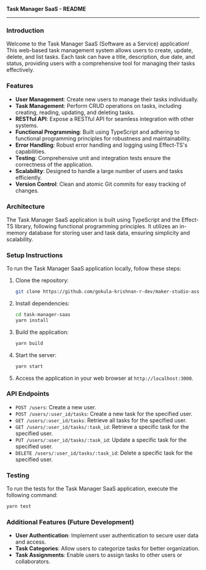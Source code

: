 **Task Manager SaaS - README**

---

### Introduction

Welcome to the Task Manager SaaS (Software as a Service) application! This web-based task management system allows users to create, update, delete, and list tasks. Each task can have a title, description, due date, and status, providing users with a comprehensive tool for managing their tasks effectively.

### Features

- **User Management**: Create new users to manage their tasks individually.
- **Task Management**: Perform CRUD operations on tasks, including creating, reading, updating, and deleting tasks.
- **RESTful API**: Expose a RESTful API for seamless integration with other systems.
- **Functional Programming**: Built using TypeScript and adhering to functional programming principles for robustness and maintainability.
- **Error Handling**: Robust error handling and logging using Effect-TS's capabilities.
- **Testing**: Comprehensive unit and integration tests ensure the correctness of the application.
- **Scalability**: Designed to handle a large number of users and tasks efficiently.
- **Version Control**: Clean and atomic Git commits for easy tracking of changes.

### Architecture

The Task Manager SaaS application is built using TypeScript and the Effect-TS library, following functional programming principles. It utilizes an in-memory database for storing user and task data, ensuring simplicity and scalability.

### Setup Instructions

To run the Task Manager SaaS application locally, follow these steps:

1. Clone the repository:

   ```bash
   git clone https://github.com/gokula-krishnan-r-dev/maker-studio-ass.git
   ```

2. Install dependencies:

   ```bash
   cd task-manager-saas
   yarn install
   ```

3. Build the application:

   ```bash
   yarn build
   ```

4. Start the server:

   ```bash
   yarn start
   ```

5. Access the application in your web browser at `http://localhost:3000`.

### API Endpoints

- `POST /users`: Create a new user.
- `POST /users/:user_id/tasks`: Create a new task for the specified user.
- `GET /users/:user_id/tasks`: Retrieve all tasks for the specified user.
- `GET /users/:user_id/tasks/:task_id`: Retrieve a specific task for the specified user.
- `PUT /users/:user_id/tasks/:task_id`: Update a specific task for the specified user.
- `DELETE /users/:user_id/tasks/:task_id`: Delete a specific task for the specified user.

### Testing

To run the tests for the Task Manager SaaS application, execute the following command:

```bash
yarn test
```

### Additional Features (Future Development)

- **User Authentication**: Implement user authentication to secure user data and access.
- **Task Categories**: Allow users to categorize tasks for better organization.
- **Task Assignments**: Enable users to assign tasks to other users or collaborators.
